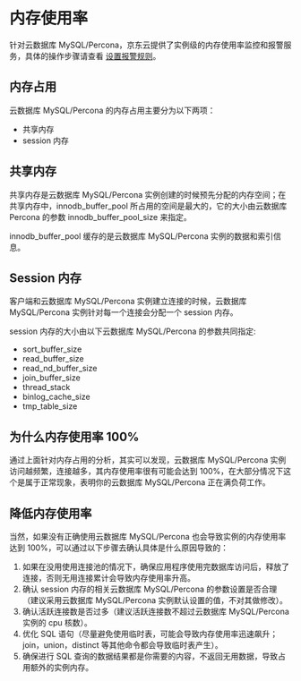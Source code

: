 # 内存使用率
针对云数据库 MySQL/Percona，京东云提供了实例级的内存使用率监控和报警服务，具体的操作步骤请查看 [设置报警规则](待补充)。

## 内存占用
云数据库 MySQL/Percona 的内存占用主要分为以下两项：
* 共享内存
* session 内存

## 共享内存
共享内存是云数据库 MySQL/Percona 实例创建的时候预先分配的内存空间；在共享内存中，innodb_buffer_pool 所占用的空间是最大的，它的大小由云数据库 Percona 的参数 innodb_buffer_pool_size 来指定。

innodb_buffer_pool 缓存的是云数据库 MySQL/Percona 实例的数据和索引信息。

## Session 内存
客户端和云数据库 MySQL/Percona 实例建立连接的时候，云数据库 MySQL/Percona 实例针对每一个连接会分配一个 session 内存。

session 内存的大小由以下云数据库 MySQL/Percona 的参数共同指定:
* sort_buffer_size
* read_buffer_size
* read_nd_buffer_size
* join_buffer_size
* thread_stack
* binlog_cache_size
* tmp_table_size

## 为什么内存使用率 100%
通过上面针对内存占用的分析，其实可以发现，云数据库 MySQL/Percona 实例访问越频繁，连接越多，其内存使用率很有可能会达到 100%，在大部分情况下这个是属于正常现象，表明你的云数据库 MySQL/Percona 正在满负荷工作。

## 降低内存使用率
当然，如果没有正确使用云数据库 MySQL/Percona 也会导致实例的内存使用率达到 100%，可以通过以下步骤去确认具体是什么原因导致的：
1. 如果在没用使用连接池的情况下，确保应用程序使用完数据库访问后，释放了连接，否则无用连接累计会导致内存使用率升高。
2. 确认 session 内存的相关云数据库 MySQL/Percona 的参数设置是否合理（建议采用云数据库 MySQL/Percona 实例默认设置的值，不对其做修改）。
3. 确认活跃连接数是否过多（建议活跃连接数不超过云数据库 MySQL/Percona 实例的 cpu 核数）。
4. 优化 SQL 语句（尽量避免使用临时表，可能会导致内存使用率迅速飙升；join，union，distinct 等其他命令都会导致临时表产生）。
5. 确保进行 SQL 查询的数据结果都是你需要的内容，不返回无用数据，导致占用额外的实例内存。
